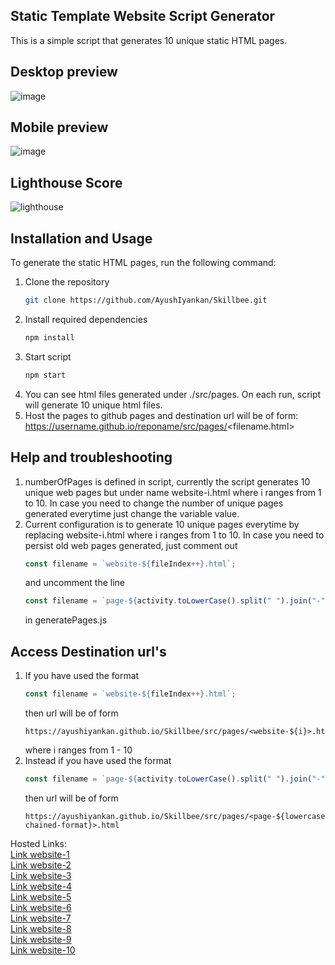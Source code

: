## Static Template Website Script Generator
This is a simple script that generates 10 unique static HTML pages.

## Desktop preview 
![image](https://user-images.githubusercontent.com/75990868/229975686-9006d444-c465-404a-92c6-e9f9a3da777f.png)

## Mobile preview 
![image](https://user-images.githubusercontent.com/75990868/229975885-100b2eeb-b4ce-4fe7-bd49-268aab059c5f.png)

## Lighthouse Score 
![lighthouse](https://user-images.githubusercontent.com/75990868/229908171-9fed23d4-0191-443b-a482-270d85edcfb1.png)

## Installation and Usage

To generate the static HTML pages, run the following command:

1. Clone the repository
   ```bash
   git clone https://github.com/AyushIyankan/Skillbee.git
   ```
2. Install required dependencies
   ```bash
   npm install
   ```
3. Start script
   ```bash
   npm start
   ```
4. You can see html files generated under ./src/pages. On each run, script will generate 10 unique html files.
5. Host the pages to github pages and destination url will be of form: https://username.github.io/reponame/src/pages/<filename.html>

## Help and troubleshooting
1. numberOfPages is defined in script, currently the script generates 10 unique web pages but under name website-i.html where i ranges from 1 to 10. In case you need to change the number of unique pages generated everytime just change the variable value.
2. Current configuration is to generate 10 unique pages everytime by replacing website-i.html where i ranges from 1 to 10. In case you need to persist old web pages generated, just comment out
    ```js
   const filename = `website-${fileIndex++}.html`;
   ```
   and uncomment the line
    ```js
   const filename = `page-${activity.toLowerCase().split(" ").join("-")}.html`;
   ```
   in generatePages.js
   

## Access Destination url's
1. If you have used the format
   ```js
   const filename = `website-${fileIndex++}.html`;
   ```
   then url will be of form
   ```text
   https://ayushiyankan.github.io/Skillbee/src/pages/<website-${i}>.html
   ```
   where i ranges from 1 - 10
2. Instead if you have used the format
   ```js
   const filename = `page-${activity.toLowerCase().split(" ").join("-")}.html`;
   ```
   then url will be of form
   ```text
   https://ayushiyankan.github.io/Skillbee/src/pages/<page-${lowercase-chained-format}>.html
   ```


Hosted Links:<br>
[Link website-1](https://ayushiyankan.github.io/Skillbee/src/pages/website-1.html)<br>
[Link website-2](https://ayushiyankan.github.io/Skillbee/src/pages/website-2.html)<br>
[Link website-3](https://ayushiyankan.github.io/Skillbee/src/pages/website-3.html)<br>
[Link website-4](https://ayushiyankan.github.io/Skillbee/src/pages/website-4.html)<br>
[Link website-5](https://ayushiyankan.github.io/Skillbee/src/pages/website-5.html)<br>
[Link website-6](https://ayushiyankan.github.io/Skillbee/src/pages/website-6.html)<br>
[Link website-7](https://ayushiyankan.github.io/Skillbee/src/pages/website-7.html)<br>
[Link website-8](https://ayushiyankan.github.io/Skillbee/src/pages/website-8.html)<br>
[Link website-9](https://ayushiyankan.github.io/Skillbee/src/pages/website-9.html)<br>
[Link website-10](https://ayushiyankan.github.io/Skillbee/src/pages/website-10.html)<br>
